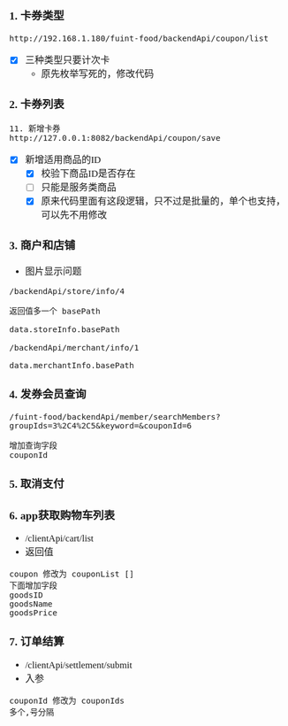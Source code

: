 <span  style="font-family: Simsun,serif; font-size: 17px; ">

### 1. 卡券类型

~~~
http://192.168.1.180/fuint-food/backendApi/coupon/list
~~~

- [x] 三种类型只要计次卡
    - 原先枚举写死的，修改代码

### 2. 卡券列表

~~~
11. 新增卡券
http://127.0.0.1:8082/backendApi/coupon/save
~~~

- [x] 新增适用商品的ID
    - [x] 校验下商品ID是否存在
    - [ ] 只能是服务类商品
    - [x] 原来代码里面有这段逻辑，只不过是批量的，单个也支持，可以先不用修改

### 3. 商户和店铺

- 图片显示问题

~~~
/backendApi/store/info/4

返回值多一个 basePath

data.storeInfo.basePath
~~~

~~~
/backendApi/merchant/info/1

data.merchantInfo.basePath
~~~

### 4. 发券会员查询

~~~
/fuint-food/backendApi/member/searchMembers?groupIds=3%2C4%2C5&keyword=&couponId=6

增加查询字段
couponId
~~~

### 5. 取消支付

### 6. app获取购物车列表

- /clientApi/cart/list
- 返回值
~~~
coupon 修改为 couponList []
下面增加字段
goodsID
goodsName
goodsPrice
~~~

### 7. 订单结算

- /clientApi/settlement/submit
- 入参
~~~
couponId 修改为 couponIds
多个,号分隔
~~~



</span>
